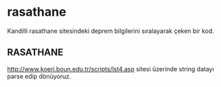 # rasathane
Kandilli rasathane sitesindeki deprem bilgilerini sıralayarak çeken bir kod.

## RASATHANE 
http://www.koeri.boun.edu.tr/scripts/lst4.asp sitesi üzerinde string datayı parse edip dönüyoruz.
